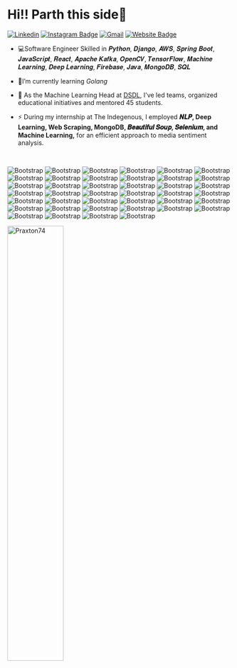 <p left align=200%>                                         <h1>  Hi!! Parth this side👋  </h1>  </p>


[![Linkedin](https://img.shields.io/badge/-LinkedIn-blue?style=flat&logo=Linkedin&logoColor=white)](https://www.linkedin.com/in/https://www.linkedin.com/in/parth-mishra-44343b221//)
[![Instagram Badge](https://img.shields.io/badge/-Instagram-purple?logo=instagram&logoColor=white&link=https://instagram.com/https://instagram.com/parth__20_/)](https://www.instagram.com/https://instagram.com/parth__20_)
[![Gmail](https://img.shields.io/badge/-Gmail-c14438?style=flat&logo=Gmail&logoColor=white)](mailto:pm74parth@gmail.com)
[![Website Badge](https://img.shields.io/badge/-Website-c14438?style=flat&logo=Google-Chrome&logoColor=white&link=https://praxton74.github.io/Portfolio/)](https://praxton74.github.io/Portfolio/)

- 💻Software Engineer Skilled in  𝑷𝒚𝒕𝒉𝒐𝒏, 𝑫𝒋𝒂𝒏𝒈𝒐, 𝑨𝑾𝑺, 𝑺𝒑𝒓𝒊𝒏𝒈 𝑩𝒐𝒐𝒕, 𝑱𝒂𝒗𝒂𝑺𝒄𝒓𝒊𝒑𝒕, 𝑹𝒆𝒂𝒄𝒕, 𝑨𝒑𝒂𝒄𝒉𝒆 𝑲𝒂𝒇𝒌𝒂, 𝑶𝒑𝒆𝒏𝑪𝑽, 𝑻𝒆𝒏𝒔𝒐𝒓𝑭𝒍𝒐𝒘, 𝑴𝒂𝒄𝒉𝒊𝒏𝒆 𝑳𝒆𝒂𝒓𝒏𝒊𝒏𝒈, 𝑫𝒆𝒆𝒑 𝑳𝒆𝒂𝒓𝒏𝒊𝒏𝒈, 𝑭𝒊𝒓𝒆𝒃𝒂𝒔𝒆, 𝑱𝒂𝒗𝒂, 𝑴𝒐𝒏𝒈𝒐𝑫𝑩, 𝑺𝑸𝑳 

- 🤔I’m currently learning *Golang*

- 🌱 As the Machine Learning Head at [DSDL](https://github.com/Data-Science-and-Deep-Learning-Club), I've led teams, organized educational initiatives and mentored 45 students. 

- ⚡  During my internship at The Indegenous, I employed **𝑵𝑳𝑷, Deep Learning, Web Scraping, MongoDB, 𝑩𝒆𝒂𝒖𝒕𝒊𝒇𝒖𝒍 𝑺𝒐𝒖𝒑, 𝑺𝒆𝒍𝒆𝒏𝒊𝒖𝒎, and Machine Learning,** for an efficient approach to media sentiment analysis.
<br>

![Bootstrap](https://img.shields.io/badge/-Spring-05122A?style=plastic&logo=Spring&color=1c6904) ![Bootstrap](https://img.shields.io/badge/-Java-05122A?style=plastic&logo=Java&color=1c6904) ![Bootstrap](https://img.shields.io/badge/-Hibernate-05122A?style=plastic&logo=Hibernate&color=1c6904) ![Bootstrap](https://img.shields.io/badge/-Hadoop-05122A?style=plastic&logo=Hadoop&color=1c6904) ![Bootstrap](https://img.shields.io/badge/-Keras-05122A?style=plastic&logo=Keras&color=1c6904) ![Bootstrap](https://img.shields.io/badge/-Spring%20Boot-05122A?style=plastic&logo=Spring-Boot&color=1c6904) ![Bootstrap](https://img.shields.io/badge/-Rest%20API%20with%20Spring%20Boot-05122A?style=plastic&logo=Rest-API-with-Spring-Boot&color=1c6904) ![Bootstrap](https://img.shields.io/badge/-Firebase-05122A?style=plastic&logo=Firebase&color=1c6904) ![Bootstrap](https://img.shields.io/badge/-Django%20REST%20Framework-05122A?style=plastic&logo=Django-REST-Framework&color=1c6904) ![Bootstrap](https://img.shields.io/badge/-TensorFlow-05122A?style=plastic&logo=TensorFlow&color=1c6904) ![Bootstrap](https://img.shields.io/badge/-Selenium-05122A?style=plastic&logo=Selenium&color=1c6904) ![Bootstrap](https://img.shields.io/badge/-Beautiful%20Soup-05122A?style=plastic&logo=Beautiful-Soup&color=1c6904) ![Bootstrap](https://img.shields.io/badge/-Apache%20Kafka-05122A?style=plastic&logo=Apache-Kafka&color=1c6904) ![Bootstrap](https://img.shields.io/badge/-Git-05122A?style=plastic&logo=Git&color=1c6904) ![Bootstrap](https://img.shields.io/badge/-Web%20Scrapping-05122A?style=plastic&logo=Web-Scrapping&color=1c6904) ![Bootstrap](https://img.shields.io/badge/-Big%20Data-05122A?style=plastic&logo=Big-Data&color=1c6904) ![Bootstrap](https://img.shields.io/badge/-Django-05122A?style=plastic&logo=Django&color=1c6904) ![Bootstrap](https://img.shields.io/badge/-SQL-05122A?style=plastic&logo=SQL&color=1c6904) ![Bootstrap](https://img.shields.io/badge/-MongoDB-05122A?style=plastic&logo=MongoDB&color=1c6904) ![Bootstrap](https://img.shields.io/badge/-Statistical%20Data%20Analysis-05122A?style=plastic&logo=Statistical-Data-Analysis&color=1c6904) ![Bootstrap](https://img.shields.io/badge/-Data%20Science-05122A?style=plastic&logo=Data-Science&color=1c6904) ![Bootstrap](https://img.shields.io/badge/-MATLAB-05122A?style=plastic&logo=MATLAB&color=1c6904) ![Bootstrap](https://img.shields.io/badge/-AWS-05122A?style=plastic&logo=AWS&color=1c6904) ![Bootstrap](https://img.shields.io/badge/-Flask-05122A?style=plastic&logo=Flask&color=1c6904) ![Bootstrap](https://img.shields.io/badge/-Natural%20Language%20Processing%20%28NLP%29-05122A?style=plastic&logo=Natural-Language-Processing-(NLP)&color=1c6904) ![Bootstrap](https://img.shields.io/badge/-C%2B%2B-05122A?style=plastic&logo=C++&color=1c6904) ![Bootstrap](https://img.shields.io/badge/-Tailwind-05122A?style=plastic&logo=Tailwind&color=1c6904) ![Bootstrap](https://img.shields.io/badge/-Puppeteer-05122A?style=plastic&logo=Puppeteer&color=1c6904) ![Bootstrap](https://img.shields.io/badge/-JavaScript-05122A?style=plastic&logo=JavaScript&color=1c6904) ![Bootstrap](https://img.shields.io/badge/-OpenCV-05122A?style=plastic&logo=OpenCV&color=1c6904) ![Bootstrap](https://img.shields.io/badge/-Deep%20Learning-05122A?style=plastic&logo=Deep-Learning&color=1c6904) ![Bootstrap](https://img.shields.io/badge/-Machine%20Learning-05122A?style=plastic&logo=Machine-Learning&color=1c6904) ![Bootstrap](https://img.shields.io/badge/-Python-05122A?style=plastic&logo=Python&color=1c6904) ![Bootstrap](https://img.shields.io/badge/-HTML5-05122A?style=plastic&logo=HTML5&color=1c6904) ![Bootstrap](https://img.shields.io/badge/-ReactJS-05122A?style=plastic&logo=ReactJS&color=1c6904) ![Bootstrap](https://img.shields.io/badge/-BootStrap-05122A?style=plastic&logo=BootStrap&color=1c6904) ![Bootstrap](https://img.shields.io/badge/-Docker-05122A?style=plastic&logo=Docker&color=1c6904) ![Bootstrap](https://img.shields.io/badge/-Kubernetes-05122A?style=plastic&logo=Kubernetes&color=1c6904) ![Bootstrap](https://img.shields.io/badge/-Cascading%20Style%20Sheets%20%28CSS%29-05122A?style=plastic&logo=Cascading-Style-Sheets-(CSS)&color=1c6904) ![Bootstrap](https://img.shields.io/badge/-PyTorch-05122A?style=plastic&logo=PyTorch&color=1c6904)


   <img width="50%"  src="https://github-readme-streak-stats.herokuapp.com/?user=Praxton74&" alt="Praxton74" />

